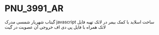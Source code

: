 # PNU_3991_AR
گیتاب 
شهریار شمسی 
مدرک javascript 
ساخت اسلاید با کمک بیمر در لاتک 
تهیه فایل لاتک همراه با فایل پی دی اف خروجی آن 
عصویت در گیت
